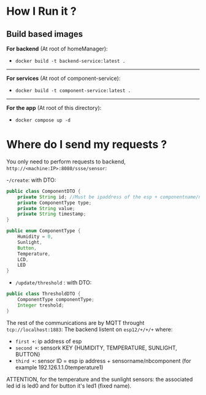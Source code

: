 # How I Run it ?
## Build based images
**For backend** (At root of homeManager):
- `docker build -t backend-service:latest .`
___
**For services** (At root of component-service):
- `docker build -t component-service:latest .`
___
**For the app** (At root of this directory):
- `docker compose up -d`

# Where do I send my requests ?

You only need to perform requests to backend, `http://<machine:IP>:8080/ssse/sensor`:

-`/create`: with DTO: 
```Java
public class ComponentDTO {
    private String id; //Must be ipaddress of the esp + componentname/nbcomponent (for example 192.126.1.1.0temperature1)
    private ComponentType type;
    private String value;
    private String timestamp;
}

public enum ComponentType {
    Humidity = 0,
    Sunlight,
    Button,
    Temperature,
    LCD,
    LED
}
```

- `/update/threshold` : with DTO:
```Java
public class ThresholdDTO {
    ComponentType componentType;
    Integer treshold;
}
```

The rest of the communications are by MQTT throught `tcp://localhost:1883`:
The backend listent on `esp12/+/+/+` where:
- `first +`: ip address of esp
- `second +`: sensork KEY {HUMIDITY, TEMPERATURE, SUNLIGHT, BUTTON}
- `third +`: sensor ID = esp ip address + sensorname/nbcomponent (for example 192.126.1.1.0temperature1)

ATTENTION, for the temperature and the sunlight sensors: the associated led id is led0 and for button it's led1 (fixed name).